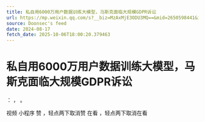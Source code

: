 ```yaml
---
title: 私自用6000万用户数据训练大模型，马斯克面临大规模GDPR诉讼
url: https://mp.weixin.qq.com/s?__biz=MzAxMjE3ODU3MQ==&mid=2650598441&idx=2&sn=f93a04f05d0fa2cff167c09517e54b3d
source: Doonsec's feed
date: 2024-08-17
fetch_date: 2025-10-06T18:00:20.379463
---
```


# 私自用6000万用户数据训练大模型，马斯克面临大规模GDPR诉讼

：
，
。

视频
小程序
赞
，轻点两下取消赞
在看
，轻点两下取消在看